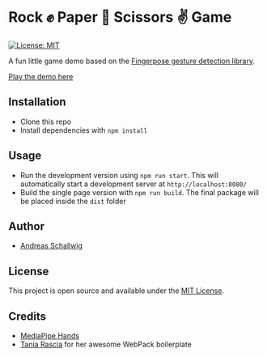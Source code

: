 # Rock ✊ Paper 🤚 Scissors ✌ Game

[![License: MIT](https://img.shields.io/badge/License-MIT-blue.svg)](https://opensource.org/licenses/MIT)

A fun little game demo based on the [Fingerpose gesture detection library](https://github.com/andypotato/fingerpose).

[Play the demo here](https://andypotato.github.io/rock-paper-scissors/demo/)

## Installation

- Clone this repo
- Install dependencies with `npm install`

## Usage

- Run the development version using `npm run start`. This will automatically start a development server at `http://localhost:8080/`
- Build the single page version with `npm run build`. The final package will be placed inside the `dist` folder

## Author

- [Andreas Schallwig](https://medium.com/@andreas.schallwig)

## License

This project is open source and available under the [MIT License](LICENSE).

## Credits

- [MediaPipe Hands](https://google.github.io/mediapipe/solutions/hands.html)
- [Tania Rascia](https://github.com/taniarascia/webpack-boilerplate) for her awesome WebPack boilerplate
